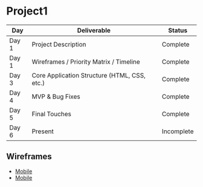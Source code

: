 # Project1

|  Day | Deliverable | Status
|---|---| ---|
|Day 1| Project Description | Complete
|Day 1| Wireframes / Priority Matrix / Timeline | Complete
|Day 3| Core Application Structure (HTML, CSS, etc.) | Complete
|Day 4| MVP & Bug Fixes | Complete
|Day 5| Final Touches | Complete
|Day 6| Present | Incomplete

## Wireframes

- [Mobile](https://i.imgur.com/m5WzQsd.jpeg)
- [Mobile](https://imgur.com/ySDby5a)
 
